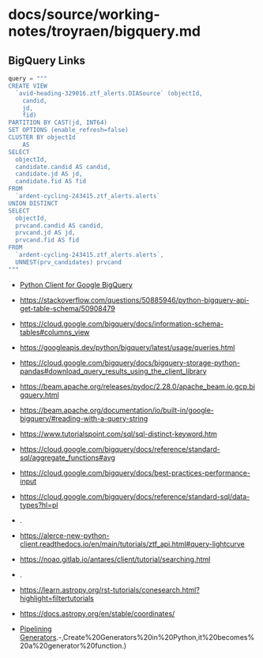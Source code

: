 # docs/source/working-notes/troyraen/bigquery.md

## BigQuery Links

```python
query = """
CREATE VIEW
  `avid-heading-329016.ztf_alerts.DIASource` (objectId,
    candid,
    jd,
    fid)
PARTITION BY CAST(jd, INT64)
SET OPTIONS (enable_refresh=false)
CLUSTER BY objectId
    AS
SELECT
  objectId,
  candidate.candid AS candid,
  candidate.jd AS jd,
  candidate.fid AS fid
FROM
  `ardent-cycling-243415.ztf_alerts.alerts`
UNION DISTINCT
SELECT
  objectId,
  prvcand.candid AS candid,
  prvcand.jd AS jd,
  prvcand.fid AS fid
FROM
  `ardent-cycling-243415.ztf_alerts.alerts`,
  UNNEST(prv_candidates) prvcand
"""
```

<!-- fs -->

- [Python Client for Google BigQuery](https://googleapis.dev/python/bigquery/latest/index.html)

- https://stackoverflow.com/questions/50885946/python-bigquery-api-get-table-schema/50908479

- https://cloud.google.com/bigquery/docs/information-schema-tables#columns_view

- https://googleapis.dev/python/bigquery/latest/usage/queries.html

- https://cloud.google.com/bigquery/docs/bigquery-storage-python-pandas#download_query_results_using_the_client_library

- https://beam.apache.org/releases/pydoc/2.28.0/apache_beam.io.gcp.bigquery.html

- https://beam.apache.org/documentation/io/built-in/google-bigquery/#reading-with-a-query-string

- https://www.tutorialspoint.com/sql/sql-distinct-keyword.htm

- https://cloud.google.com/bigquery/docs/reference/standard-sql/aggregate_functions#avg

- https://cloud.google.com/bigquery/docs/best-practices-performance-input

- https://cloud.google.com/bigquery/docs/reference/standard-sql/data-types?hl=pl

- .

- https://alerce-new-python-client.readthedocs.io/en/main/tutorials/ztf_api.html#query-lightcurve

- https://noao.gitlab.io/antares/client/tutorial/searching.html

- .

- https://learn.astropy.org/rst-tutorials/conesearch.html?highlight=filtertutorials

- https://docs.astropy.org/en/stable/coordinates/

- [Pipelining Generators](https://www.programiz.com/python-programming/generator#:~:text=at%20a%20time).-,Create%20Generators%20in%20Python,it%20becomes%20a%20generator%20function.)

<!-- fe BQ links -->
